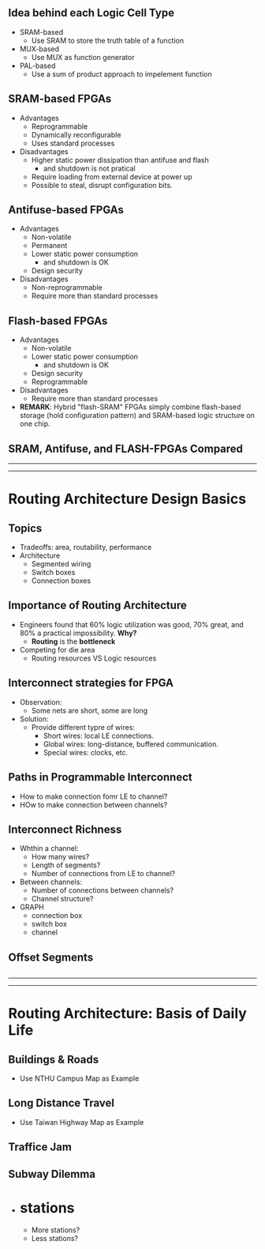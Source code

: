 ## Idea behind each Logic Cell Type
* SRAM-based
	* Use SRAM to store the truth table of a function
* MUX-based
	* Use MUX as function generator
* PAL-based
	* Use a sum of product approach to impelement function

## SRAM-based FPGAs
* Advantages
	* Reprogrammable
	* Dynamically reconfigurable
	* Uses standard processes
* Disadvantages
	* Higher static power dissipation than antifuse and flash
		* and shutdown is not pratical
	* Require loading from external device at power up
	* Possible to steal, disrupt configuration bits.

## Antifuse-based FPGAs
* Advantages
	* Non-volatile
	* Permanent
	* Lower static power consumption 
		* and shutdown is OK
	* Design security
* Disadvantages
	* Non-reprogrammable
	* Require more than standard processes

## Flash-based FPGAs
* Advantages
	* Non-volatile
	* Lower static power consumption
		* and shutdown is OK
	* Design security
	* Reprogrammable
* Disadvantages
	* Require more than standard processes
* **REMARK**: Hybrid "flash-SRAM" FPGAs simply combine flash-based storage (hold configuration pattern) and SRAM-based logic structure on one chip.

## SRAM, Antifuse, and FLASH-FPGAs Compared

---
---

# Routing Architecture Design Basics

## Topics
* Tradeoffs: area, routability, performance
* Architecture
	* Segmented wiring
	* Switch boxes
	* Connection boxes

## Importance of Routing Architecture
* Engineers found that 60% logic utilization was good, 70% great, and 80% a practical impossibility. **Why?**
	* **Routing** is the **bottleneck**
* Competing for die area
	* Routing resources VS Logic resources

## Interconnect strategies for FPGA
* Observation:
	* Some nets are short, some are long
* Solution:
	* Provide different typre of wires:
		* Short wires: local LE connections.
		* Global wires: long-distance, buffered communication.
		* Special wires: clocks, etc.

## Paths in Programmable Interconnect
* How to make connection fomr LE to channel?
* HOw to make connection between channels?

## Interconnect Richness
* Whthin a channel:
	* How many wires?
	* Length of segments?
	* Number of connections from LE to channel?
* Between channels:
	* Number of connections between channels?
	* Channel structure?
* GRAPH
	* connection box
	* switch box
	* channel

## Offset Segments

##

---
---

# Routing Architecture: Basis of Daily Life

## Buildings & Roads
* Use NTHU Campus Map as Example

## Long Distance Travel
* Use Taiwan Highway Map as Example

## Traffice Jam

## Subway Dilemma
* # stations
	* More stations?
	* Less stations?

